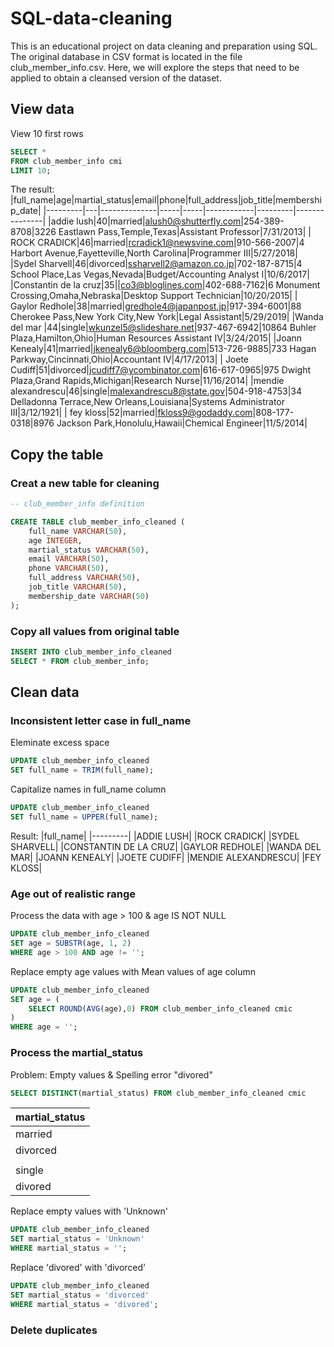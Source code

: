 # SQL-data-cleaning

This is an educational project on data cleaning and preparation using SQL. The original database in CSV format is located in the file club_member_info.csv. Here, we will explore the steps that need to be applied to obtain a cleansed version of the dataset.

## View data
View 10 first rows
```sql
SELECT *
FROM club_member_info cmi 
LIMIT 10;
```
The result:
|full_name|age|martial_status|email|phone|full_address|job_title|membership_date|
|---------|---|--------------|-----|-----|------------|---------|---------------|
|addie lush|40|married|alush0@shutterfly.com|254-389-8708|3226 Eastlawn Pass,Temple,Texas|Assistant Professor|7/31/2013|
|      ROCK CRADICK|46|married|rcradick1@newsvine.com|910-566-2007|4 Harbort Avenue,Fayetteville,North Carolina|Programmer III|5/27/2018|
|Sydel Sharvell|46|divorced|ssharvell2@amazon.co.jp|702-187-8715|4 School Place,Las Vegas,Nevada|Budget/Accounting Analyst I|10/6/2017|
|Constantin de la cruz|35||co3@bloglines.com|402-688-7162|6 Monument Crossing,Omaha,Nebraska|Desktop Support Technician|10/20/2015|
|  Gaylor Redhole|38|married|gredhole4@japanpost.jp|917-394-6001|88 Cherokee Pass,New York City,New York|Legal Assistant|5/29/2019|
|Wanda del mar       |44|single|wkunzel5@slideshare.net|937-467-6942|10864 Buhler Plaza,Hamilton,Ohio|Human Resources Assistant IV|3/24/2015|
|Joann Kenealy|41|married|jkenealy6@bloomberg.com|513-726-9885|733 Hagan Parkway,Cincinnati,Ohio|Accountant IV|4/17/2013|
|   Joete Cudiff|51|divorced|jcudiff7@ycombinator.com|616-617-0965|975 Dwight Plaza,Grand Rapids,Michigan|Research Nurse|11/16/2014|
|mendie alexandrescu|46|single|malexandrescu8@state.gov|504-918-4753|34 Delladonna Terrace,New Orleans,Louisiana|Systems Administrator III|3/12/1921|
| fey kloss|52|married|fkloss9@godaddy.com|808-177-0318|8976 Jackson Park,Honolulu,Hawaii|Chemical Engineer|11/5/2014|

## Copy the table 
### Creat a new table for cleaning
```sql
-- club_member_info definition

CREATE TABLE club_member_info_cleaned (
	full_name VARCHAR(50),
	age INTEGER,
	martial_status VARCHAR(50),
	email VARCHAR(50),
	phone VARCHAR(50),
	full_address VARCHAR(50),
	job_title VARCHAR(50),
	membership_date VARCHAR(50)
);
```
### Copy all values from original table
```sql
INSERT INTO club_member_info_cleaned 
SELECT * FROM club_member_info;
```
## Clean data
### Inconsistent letter case in full_name
Eleminate excess space
```sql
UPDATE club_member_info_cleaned
SET full_name = TRIM(full_name);
```
Capitalize names in full_name column
```sql
UPDATE club_member_info_cleaned
SET full_name = UPPER(full_name);
```
Result:
|full_name|
|---------|
|ADDIE LUSH|
|ROCK CRADICK|
|SYDEL SHARVELL|
|CONSTANTIN DE LA CRUZ|
|GAYLOR REDHOLE|
|WANDA DEL MAR|
|JOANN KENEALY|
|JOETE CUDIFF|
|MENDIE ALEXANDRESCU|
|FEY KLOSS|

### Age out of realistic range
Process the data with age > 100 & age IS NOT NULL
```sql
UPDATE club_member_info_cleaned
SET age = SUBSTR(age, 1, 2)
WHERE age > 100 AND age != '';
```
Replace empty age values with Mean values of age column
```sql
UPDATE club_member_info_cleaned 
SET age = (
	SELECT ROUND(AVG(age),0) FROM club_member_info_cleaned cmic 
)
WHERE age = '';
```

### Process the martial_status 
Problem: Empty values & Spelling error "divored"
```sql
SELECT DISTINCT(martial_status) FROM club_member_info_cleaned cmic
```
|martial_status|
|--------------|
|married|
|divorced|
||
|single|
|divored|

Replace empty values with 'Unknown'
```sql
UPDATE club_member_info_cleaned 
SET martial_status = 'Unknown'
WHERE martial_status = '';
```
Replace 'divored' with 'divorced'
```sql
UPDATE club_member_info_cleaned
SET martial_status = 'divorced'
WHERE martial_status = 'divored';
```
### Delete duplicates
